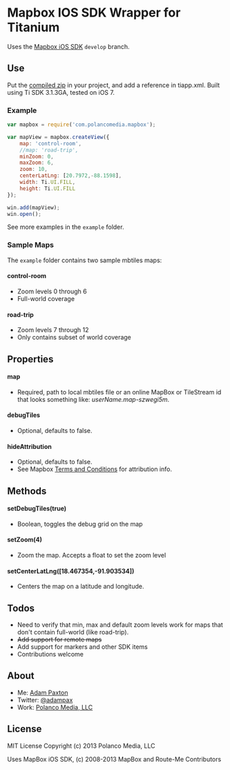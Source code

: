 # Mapbox IOS SDK Wrapper for Titanium

Uses the [Mapbox iOS SDK](https://github.com/mapbox/mapbox-ios-sdk) `develop` branch.

## Use

Put the [compiled zip](https://github.com/adampax/titanium-mapbox/tree/master/dist) in your project, and add a reference in tiapp.xml. Built using Ti SDK 3.1.3GA, tested on iOS 7.

### Example

```javascript
var mapbox = require('com.polancomedia.mapbox');

var mapView = mapbox.createView({
    map: 'control-room',
    //map: 'road-trip',
    minZoom: 0,
    maxZoom: 6,
    zoom: 10,
    centerLatLng: [20.7972,-88.1598],
    width: Ti.UI.FILL,
    height: Ti.UI.FILL
});

win.add(mapView);
win.open();
```

See more examples in the `example` folder.

### Sample Maps
The `example` folder contains two sample mbtiles maps:

#### control-room
* Zoom levels 0 through 6
* Full-world coverage

#### road-trip
* Zoom levels 7 through 12
* Only contains subset of world coverage

## Properties

#### map
* Required, path to local mbtiles file or an online MapBox or TileStream id that looks something like: _userName.map-szwegi5m_.

#### debugTiles
* Optional, defaults to false.

#### hideAttribution
* Optional, defaults to false.
* See Mapbox [Terms and Conditions](https://www.mapbox.com/mapbox-ios-sdk/#attribution) for attribution info.

## Methods

#### setDebugTiles(true)
* Boolean, toggles the debug grid on the map

#### setZoom(4)
* Zoom the map. Accepts a float to set the zoom level

#### setCenterLatLng([18.467354,-91.903534])
* Centers the map on a latitude and longitude.

## Todos
* Need to verify that min, max and default zoom levels work for maps that don't contain full-world (like road-trip).
* ~~Add support for remote maps~~
* Add support for markers and other SDK items
* Contributions welcome

## About
* Me: [Adam Paxton](http://adampaxton.com) 
* Twitter: [@adampax](http://twitter.com/adampax)
* Work: [Polanco Media, LLC](http://polancomedia.com)

## License
MIT License
Copyright (c) 2013 Polanco Media, LLC

Uses MapBox iOS SDK, (c) 2008-2013 MapBox and Route-Me Contributors

